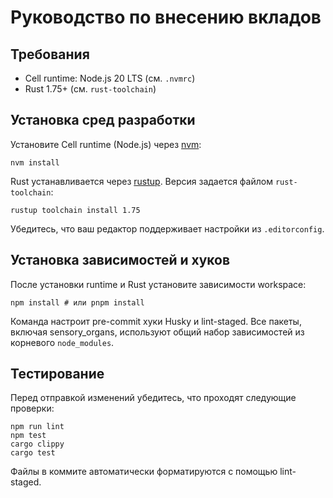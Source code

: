 # Руководство по внесению вкладов

<!-- neira:meta
id: NEI-20250904-121100-contrib-cell-runtime
intent: docs
summary: Уточнено, что используется Cell runtime (Node.js 20 LTS).
-->

<!-- neira:meta
id: NEI-20270330-contrib-workspace-install
intent: docs
summary: Добавлена установка зависимостей через npm/pnpm workspace.
-->
<!-- neira:meta
id: NEI-20270424-contrib-shared-deps
intent: docs
summary: Уточнено, что sensory_organs использует зависимости из корня.
-->

## Требования

- Cell runtime: Node.js 20 LTS (см. `.nvmrc`)
- Rust 1.75+ (см. `rust-toolchain`)

## Установка сред разработки

Установите Cell runtime (Node.js) через [nvm](https://github.com/nvm-sh/nvm):

```
nvm install
```

Rust устанавливается через [rustup](https://rustup.rs/). Версия задается файлом `rust-toolchain`:

```
rustup toolchain install 1.75
```

Убедитесь, что ваш редактор поддерживает настройки из `.editorconfig`.

## Установка зависимостей и хуков

После установки runtime и Rust установите зависимости workspace:

```
npm install # или pnpm install
```

Команда настроит pre-commit хуки Husky и lint-staged.
Все пакеты, включая sensory_organs, используют общий набор зависимостей
из корневого `node_modules`.

## Тестирование

Перед отправкой изменений убедитесь, что проходят следующие проверки:

```
npm run lint
npm test
cargo clippy
cargo test
```

Файлы в коммите автоматически форматируются с помощью lint-staged.
